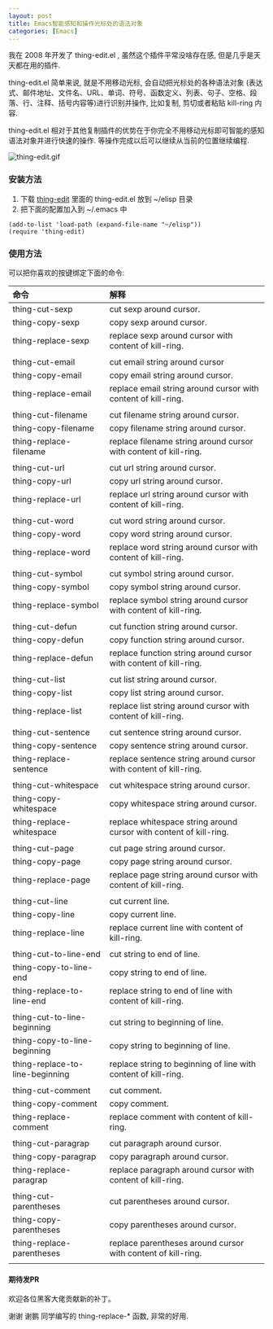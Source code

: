```yaml
---
layout: post
title: Emacs智能感知和操作光标处的语法对象
categories: [Emacs]
---
```


我在 2008 年开发了 thing-edit.el , 虽然这个插件平常没啥存在感, 但是几乎是天天都在用的插件.

thing-edit.el 简单来说, 就是不用移动光标, 会自动把光标处的各种语法对象 (表达式、邮件地址、文件名、URL、单词、符号、函数定义、列表、句子、空格、段落、行、注释、括号内容等)进行识别并操作, 比如复制, 剪切或者粘贴 kill-ring 内容.

thing-edit.el 相对于其他复制插件的优势在于你完全不用移动光标即可智能的感知语法对象并进行快速的操作. 等操作完成以后可以继续从当前的位置继续编程.

![thing-edit.gif]({{site.url}}/pics/thing-edit/thing-edit.gif)


### 安装方法
1.  下载 [thing-edit](https://github.com/manateelazycat/thing-edit) 里面的 thing-edit.el 放到 ~/elisp 目录
2.  把下面的配置加入到 ~/.emacs 中

```
(add-to-list 'load-path (expand-file-name "~/elisp"))
(require 'thing-edit)
```

### 使用方法
可以把你喜欢的按键绑定下面的命令:

| 命令                        | 解释                                                    |
| :--------- | :---------|
| thing-cut-sexp                | cut sexp around cursor.                             |
| thing-copy-sexp                 | copy sexp around cursor.                              |
| thing-replace-sexp              | replace sexp around cursor with content of kill-ring. |
|                                 |                                                                     |
| thing-cut-email               | cut email string around cursor                                    |
| thing-copy-email                | copy email string around cursor.                                    |
| thing-replace-email             | replace email string around cursor with content of kill-ring.       |
|                                 |                                                                     |
| thing-cut-filename            | cut filename string around cursor.                                |
| thing-copy-filename             | copy filename string around cursor.                                 |
| thing-replace-filename          | replace filename string around cursor with content of kill-ring.    |
|                                 |                                                                     |
| thing-cut-url                 | cut url string around cursor.                                     |
| thing-copy-url                  | copy url string around cursor.                                      |
| thing-replace-url               | replace url string around cursor with content of kill-ring.         |
|                                 |                                                                     |
| thing-cut-word                | cut word string around cursor.                                    |
| thing-copy-word                 | copy word string around cursor.                                     |
| thing-replace-word              | replace word string around cursor with content of kill-ring.        |
|                                 |                                                                     |
| thing-cut-symbol              | cut symbol string around cursor.                                  |
| thing-copy-symbol               | copy symbol string around cursor.                                   |
| thing-replace-symbol            | replace symbol string around cursor with content of kill-ring.      |
|                                 |                                                                     |
| thing-cut-defun               | cut function string around cursor.                                |
| thing-copy-defun                | copy function string around cursor.                                 |
| thing-replace-defun             | replace function string around cursor with content of kill-ring.    |
|                                 |                                                                     |
| thing-cut-list                | cut list string around cursor.                                    |
| thing-copy-list                 | copy list string around cursor.                                     |
| thing-replace-list              | replace list string around cursor with content of kill-ring.        |
|                                 |                                                                     |
| thing-cut-sentence            | cut sentence string around cursor.                                |
| thing-copy-sentence             | copy sentence string around cursor.                                 |
| thing-replace-sentence          | replace sentence string around cursor with content of kill-ring.    |
|                                 |                                                                     |
| thing-cut-whitespace          | cut whitespace string around cursor.                              |
| thing-copy-whitespace           | copy whitespace string around cursor.                               |
| thing-replace-whitespace        | replace whitespace string around cursor with content of kill-ring.  |
|                                 |                                                                     |
| thing-cut-page                | cut page string around cursor.                                    |
| thing-copy-page                 | copy page string around cursor.                                     |
| thing-replace-page              | replace page string around cursor with content of kill-ring.        |
|                                 |                                                                     |
| thing-cut-line                | cut current line.                                                 |
| thing-copy-line                 | copy current line.                                                  |
| thing-replace-line              | replace current line with content of kill-ring.                     |
|                                 |                                                                     |
| thing-cut-to-line-end         | cut string to end of line.                                        |
| thing-copy-to-line-end          | copy string to end of line.                                         |
| thing-replace-to-line-end       | replace string to end of line with content of kill-ring.            |
|                                 |                                                                     |
| thing-cut-to-line-beginning   | cut string to beginning of line.                                  |
| thing-copy-to-line-beginning    | copy string to beginning of line.                                   |
| thing-replace-to-line-beginning | replace string to beginning of line with content of kill-ring.      |
|                                 |                                                                     |
| thing-cut-comment             | cut comment.                                                      |
| thing-copy-comment              | copy comment.                                                       |
| thing-replace-comment           | replace comment with content of kill-ring.                          |
|                                 |                                                                     |
| thing-cut-paragrap            | cut paragraph around cursor.                                      |
| thing-copy-paragrap             | copy paragraph around cursor.                                       |
| thing-replace-paragrap          | replace paragraph around cursor with content of kill-ring.          |
|                                 |                                                                     |
| thing-cut-parentheses         | cut parentheses around cursor.                                    |
| thing-copy-parentheses          | copy parentheses around cursor.                                     |
| thing-replace-parentheses       | replace parentheses around cursor with content of kill-ring.        |
|                                 |                                                                     |

#### 期待发PR
欢迎各位黑客大佬贡献新的补丁。

谢谢 谢鹏 同学编写的 thing-replace-* 函数, 非常的好用.
